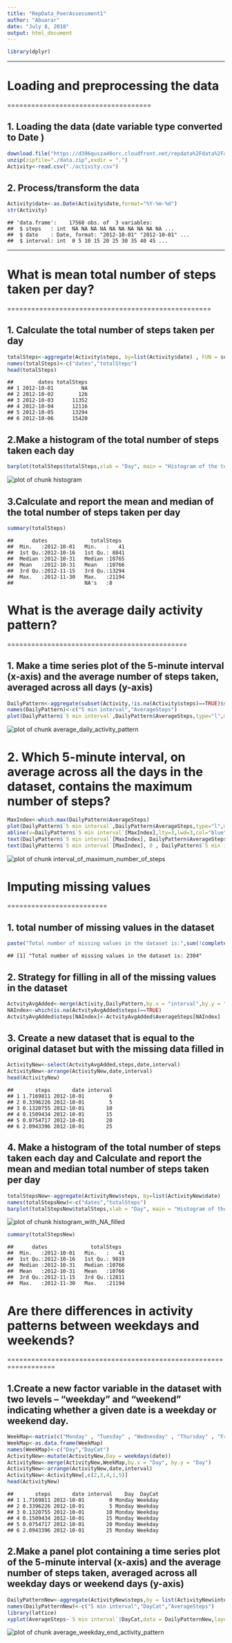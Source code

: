 ```yaml
---
title: "RepData_PeerAssessment1"
author: "Abuarar"
date: "July 8, 2018"
output: html_document
---
```




```r
library(dplyr)
```
-----------------------------------------------

# Loading and preprocessing the data
====================================

## 1. Loading the data (date variable type converted to Date )


```r
download.file("https://d396qusza40orc.cloudfront.net/repdata%2Fdata%2Factivity.zip",destfile = "./data.zip")
unzip(zipfile="./data.zip",exdir = ".")
Activity<-read.csv("./activity.csv")
```

## 2. Process/transform the data

```r
Activity$date<-as.Date(Activity$date,format="%Y-%m-%d")
str(Activity)
```

```
## 'data.frame':	17568 obs. of  3 variables:
##  $ steps   : int  NA NA NA NA NA NA NA NA NA NA ...
##  $ date    : Date, format: "2012-10-01" "2012-10-01" ...
##  $ interval: int  0 5 10 15 20 25 30 35 40 45 ...
```
-----------------------------------------------

# What is mean total number of steps taken per day?
===================================================

## 1. Calculate the total number of steps taken per day

```r
totalSteps<-aggregate(Activity$steps, by=list(Activity$date) , FUN = sum)
names(totalSteps)<-c("dates","totalSteps")
head(totalSteps)
```

```
##        dates totalSteps
## 1 2012-10-01         NA
## 2 2012-10-02        126
## 3 2012-10-03      11352
## 4 2012-10-04      12116
## 5 2012-10-05      13294
## 6 2012-10-06      15420
```

## 2.Make a histogram of the total number of steps taken each day

```r
barplot(totalSteps$totalSteps,xlab = "Day", main = "Histogram of the total number of steps taken each day", ylab = "Total number of steps",names.arg = as.array(totalSteps$dates))
```

![plot of chunk histogram](figure/histogram-1.png)

## 3.Calculate and report the mean and median of the total number of steps taken per day

```r
summary(totalSteps)
```

```
##      dates              totalSteps   
##  Min.   :2012-10-01   Min.   :   41  
##  1st Qu.:2012-10-16   1st Qu.: 8841  
##  Median :2012-10-31   Median :10765  
##  Mean   :2012-10-31   Mean   :10766  
##  3rd Qu.:2012-11-15   3rd Qu.:13294  
##  Max.   :2012-11-30   Max.   :21194  
##                       NA's   :8
```

# What is the average daily activity pattern?
=============================================

## 1. Make a time series plot of the 5-minute interval (x-axis) and the average number of steps taken, averaged across all days (y-axis)

```r
DailyPattern<-aggregate(subset(Activity,!is.na(Activity$steps)==TRUE)$steps, by=list(subset(Activity,!is.na(Activity$steps)==TRUE)$interval) , FUN = mean)
names(DailyPattern)<-c("5 min interval","AverageSteps")
plot(DailyPattern$`5 min interval`,DailyPattern$AverageSteps,type="l",main = "Average daily activity pattern",xlab = "5-minute interval",ylab = "Average number of steps across all days")
```

![plot of chunk average_daily_activity_pattern](figure/average_daily_activity_pattern-1.png)

# 2. Which 5-minute interval, on average across all the days in the dataset, contains the maximum number of steps?

```r
MaxIndex<-which.max(DailyPattern$AverageSteps)
plot(DailyPattern$`5 min interval`,DailyPattern$AverageSteps,type="l",main = "Average daily activity pattern",xlab = "5-minute interval",ylab = "Average number of steps across all days")
abline(v=DailyPattern$`5 min interval`[MaxIndex],lty=3,lwd=3,col="blue")
text(DailyPattern$`5 min interval`[MaxIndex], DailyPattern$AverageSteps [MaxIndex], "<-- Max average number of steps ", adj = 0)
text(DailyPattern$`5 min interval`[MaxIndex], 0 , DailyPattern$`5 min interval`[MaxIndex], adj = 0, lty=3,lwd=3,col="blue")
```

![plot of chunk interval_of_maximum_number_of_steps](figure/interval_of_maximum_number_of_steps-1.png)

# Imputing missing values
=========================

## 1. total number of missing values in the dataset 

```r
paste("Total number of missing values in the dataset is:",sum(!complete.cases(Activity)))
```

```
## [1] "Total number of missing values in the dataset is: 2304"
```

## 2. Strategy for filling in all of the missing values in the dataset

```r
ActvityAvgAdded<-merge(Activity,DailyPattern,by.x = "interval",by.y = "5 min interval")
NAIndex<-which(is.na(ActvityAvgAdded$steps)==TRUE)
ActvityAvgAdded$steps[NAIndex]<-ActvityAvgAdded$AverageSteps[NAIndex]
```

## 3. Create a new dataset that is equal to the original dataset but with the missing data filled in

```r
ActivityNew<-select(ActvityAvgAdded,steps,date,interval)
ActivityNew<-arrange(ActivityNew,date,interval)
head(ActivityNew)
```

```
##       steps       date interval
## 1 1.7169811 2012-10-01        0
## 2 0.3396226 2012-10-01        5
## 3 0.1320755 2012-10-01       10
## 4 0.1509434 2012-10-01       15
## 5 0.0754717 2012-10-01       20
## 6 2.0943396 2012-10-01       25
```

## 4. Make a histogram of the total number of steps taken each day and Calculate and report the mean and median total number of steps taken per day

```r
totalStepsNew<-aggregate(ActivityNew$steps, by=list(ActivityNew$date) , FUN = sum)
names(totalStepsNew)<-c("dates","totalSteps")
barplot(totalStepsNew$totalSteps,xlab = "Day", main = "Histogram of the total number of steps taken each day", ylab = "Total number of steps",names.arg = as.array(totalStepsNew$dates))
```

![plot of chunk histogram_with_NA_filled](figure/histogram_with_NA_filled-1.png)

```r
summary(totalStepsNew)
```

```
##      dates              totalSteps   
##  Min.   :2012-10-01   Min.   :   41  
##  1st Qu.:2012-10-16   1st Qu.: 9819  
##  Median :2012-10-31   Median :10766  
##  Mean   :2012-10-31   Mean   :10766  
##  3rd Qu.:2012-11-15   3rd Qu.:12811  
##  Max.   :2012-11-30   Max.   :21194
```

# Are there differences in activity patterns between weekdays and weekends?
==================================================================

## 1.Create a new factor variable in the dataset with two levels – “weekday” and “weekend” indicating whether a given date is a weekday or weekend day.

```r
WeekMap<-matrix(c("Monday" , "Tuesday" , "Wednesday" , "Thursday" , "Friday" , "Saturday" , "Sunday" , "Weekday" ,"Weekday" ,"Weekday" ,"Weekday" ,"Weekday" , "Weekend"  , "Weekend"),nrow = 7,ncol = 2)
WeekMap<-as.data.frame(WeekMap)
names(WeekMap)<-c("Day","DayCat")
ActivityNew<-mutate(ActivityNew,Day = weekdays(date))
ActivityNew<-merge(ActivityNew,WeekMap,by.x = "Day", by.y = "Day")
ActivityNew<-arrange(ActivityNew,date,interval)
ActivityNew<-ActivityNew[,c(2,3,4,1,5)]
head(ActivityNew)
```

```
##       steps       date interval    Day  DayCat
## 1 1.7169811 2012-10-01        0 Monday Weekday
## 2 0.3396226 2012-10-01        5 Monday Weekday
## 3 0.1320755 2012-10-01       10 Monday Weekday
## 4 0.1509434 2012-10-01       15 Monday Weekday
## 5 0.0754717 2012-10-01       20 Monday Weekday
## 6 2.0943396 2012-10-01       25 Monday Weekday
```

## 2.Make a panel plot containing a time series plot  of the 5-minute interval (x-axis) and the average number of steps taken, averaged across all weekday days or weekend days (y-axis)


```r
DailyPatternNew<-aggregate(ActivityNew$steps,by = list(ActivityNew$interval,ActivityNew$DayCat),FUN=mean)
names(DailyPatternNew)<-c("5 min interval","DayCat","AverageSteps")
library(lattice)
xyplot(AverageSteps~`5 min interval`|DayCat,data = DailyPatternNew,layout=c(1, 2),type="l",col = "blue")
```

![plot of chunk average_weekday_end_activity_pattern](figure/average_weekday_end_activity_pattern-1.png)

